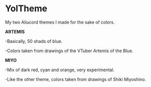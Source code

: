 # YolTheme

My two Aliucord themes I made for the sake of colors.


**ARTEMIS**

-Basically, 50 shads of blue.

-Colors taken from drawings of the VTuber Artemis of the Blue.


**MIYO**

-Mix of dark red, cyan and orange, very experimental.

-Like the other theme, colors taken from drawings of Shiki Miyoshino.

